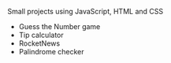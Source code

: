 Small projects using JavaScript, HTML and CSS
- Guess the Number game
- Tip calculator
- RocketNews
- Palindrome checker